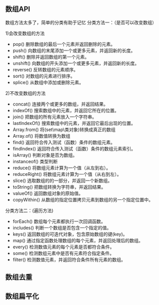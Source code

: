 ## 数组API
数组方法太多了，简单的分类有助于记忆
分类方法一：（是否可以改变数组）

1)会改变数组的方法

+ pop()	                删除数组的最后一个元素并返回删除的元素。
+ push()	            向数组的末尾添加一个或更多元素，并返回新的长度。
+ shift()	            删除并返回数组的第一个元素。
+ unshift()	            向数组的开头添加一个或更多元素，并返回新的长度。
+ reverse()	            反转数组的元素顺序。
+ sort()	            对数组的元素进行排序。
+ splice()	            从数组中添加或删除元素。

2)不改变数组的方法

+ concat()	            连接两个或更多的数组，并返回结果。
+ indexOf()	            搜索数组中的元素，并返回它所在的位置。
+ join()	            把数组的所有元素放入一个字符串。
+ lastIndexOf()	        搜索数组中的元素，并返回它最后出现的位置。
+ Array.from()          将(set\map\类对象)转换成真正的数组
+ Array.of()            将数值转换为数组
+ find()	            返回符合传入测试（函数）条件的数组元素。
+ findIndex()	        返回符合传入测试（函数）条件的数组元素索引。
+ isArray()	            判断对象是否为数组。
+ instanceof()          类型判断
+ reduce()	            将数组元素计算为一个值（从左到右）。
+ reduceRight()	        将数组元素计算为一个值（从右到左）。
+ slice()	            选取数组的的一部分，并返回一个新数组。
+ toString()	        把数组转换为字符串，并返回结果。
+ valueOf()	            返回数组对象的原始值。
+ copyWithin()	        从数组的指定位置拷贝元素到数组的另一个指定位置中。

分类方法二：(遍历方法)

+ forEach()	            数组每个元素都执行一次回调函数。
+ includes()	        判断一个数组是否包含一个指定的值。
+ keys()	            返回数组的可迭代对象，包含原始数组的键(key)。
+ map()	                通过指定函数处理数组的每个元素，并返回处理后的数组。
+ every()	            检测数值元素的每个元素是否都符合条件。
+ some()	            检测数组元素中是否有元素符合指定条件。
+ filter()	            检测数值元素，并返回符合条件所有元素的数组。

## 数组去重



## 数组扁平化


